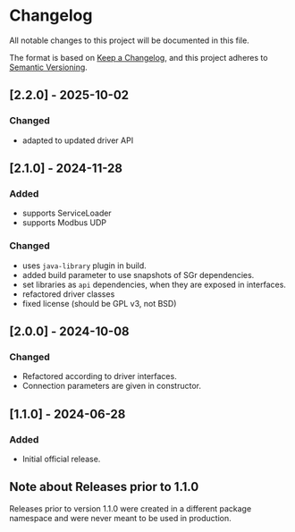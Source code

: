 # Changelog

All notable changes to this project will be documented in this file.

The format is based on [Keep a Changelog](https://keepachangelog.com/en/1.1.0/),
and this project adheres to [Semantic Versioning](https://semver.org/spec/v2.0.0.html).

## [2.2.0] - 2025-10-02

### Changed

- adapted to updated driver API


## [2.1.0] - 2024-11-28

### Added

- supports ServiceLoader
- supports Modbus UDP

### Changed

- uses `java-library` plugin in build.
- added build parameter to use snapshots of SGr dependencies.
- set libraries as `api` dependencies, when they are exposed in interfaces.
- refactored driver classes
- fixed license (should be GPL v3, not BSD)


## [2.0.0] - 2024-10-08

### Changed

- Refactored according to driver interfaces.
- Connection parameters are given in constructor.


## [1.1.0] - 2024-06-28

### Added

- Initial official release.


## Note about Releases prior to 1.1.0

Releases prior to version 1.1.0 were created in a different package namespace
and were never meant to be used in production.
